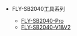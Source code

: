 * FLY-SB2040工具系列

  * [FLY-SB2040-Pro](/board/fly_sb2040_pro/README.md)
  * [FLY-SB2040-V1&V2](/board/fly_sb2040/README.md)

